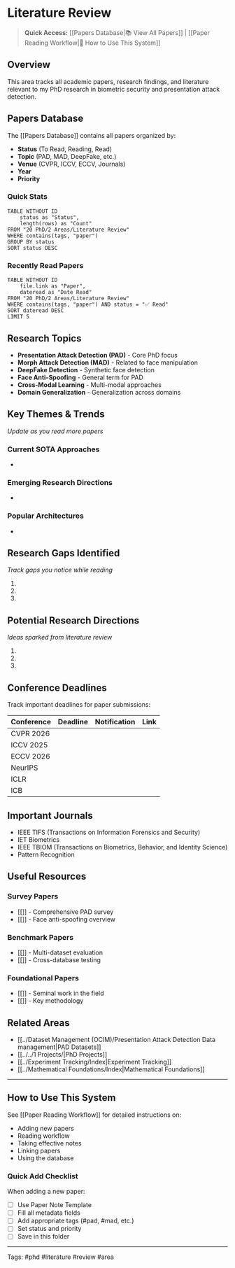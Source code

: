 # Literature Review

> **Quick Access:** [[Papers Database|📚 View All Papers]] | [[Paper Reading Workflow|📖 How to Use This System]]

## Overview
This area tracks all academic papers, research findings, and literature relevant to my PhD research in biometric security and presentation attack detection.

## Papers Database
The [[Papers Database]] contains all papers organized by:
- **Status** (To Read, Reading, Read)
- **Topic** (PAD, MAD, DeepFake, etc.)
- **Venue** (CVPR, ICCV, ECCV, Journals)
- **Year**
- **Priority**

### Quick Stats
```dataview
TABLE WITHOUT ID
	status as "Status",
	length(rows) as "Count"
FROM "20 PhD/2 Areas/Literature Review"
WHERE contains(tags, "paper")
GROUP BY status
SORT status DESC
```

### Recently Read Papers
```dataview
TABLE WITHOUT ID
	file.link as "Paper",
	dateread as "Date Read"
FROM "20 PhD/2 Areas/Literature Review"
WHERE contains(tags, "paper") AND status = "✅ Read"
SORT dateread DESC
LIMIT 5
```

## Research Topics
- **Presentation Attack Detection (PAD)** - Core PhD focus
- **Morph Attack Detection (MAD)** - Related to face manipulation
- **DeepFake Detection** - Synthetic face detection
- **Face Anti-Spoofing** - General term for PAD
- **Cross-Modal Learning** - Multi-modal approaches
- **Domain Generalization** - Generalization across domains

## Key Themes & Trends
*Update as you read more papers*

### Current SOTA Approaches
- 

### Emerging Research Directions
- 

### Popular Architectures
- 

## Research Gaps Identified
*Track gaps you notice while reading*

1. 
2. 
3. 

## Potential Research Directions
*Ideas sparked from literature review*

1. 
2. 
3. 

## Conference Deadlines
Track important deadlines for paper submissions:

| Conference | Deadline | Notification | Link |
|------------|----------|--------------|------|
| CVPR 2026  |          |              |      |
| ICCV 2025  |          |              |      |
| ECCV 2026  |          |              |      |
| NeurIPS    |          |              |      |
| ICLR       |          |              |      |
| ICB        |          |              |      |

## Important Journals
- IEEE TIFS (Transactions on Information Forensics and Security)
- IET Biometrics
- IEEE TBIOM (Transactions on Biometrics, Behavior, and Identity Science)
- Pattern Recognition

## Useful Resources

### Survey Papers
- [[]] - Comprehensive PAD survey
- [[]] - Face anti-spoofing overview

### Benchmark Papers
- [[]] - Multi-dataset evaluation
- [[]] - Cross-database testing

### Foundational Papers
- [[]] - Seminal work in the field
- [[]] - Key methodology

## Related Areas
- [[../Dataset Management (OCIM)/Presentation Attack Detection Data management|PAD Datasets]]
- [[../../1 Projects/|PhD Projects]]
- [[../Experiment Tracking/Index|Experiment Tracking]]
- [[../Mathematical Foundations/Index|Mathematical Foundations]]

---

## How to Use This System
See [[Paper Reading Workflow]] for detailed instructions on:
- Adding new papers
- Reading workflow
- Taking effective notes  
- Linking papers
- Using the database

### Quick Add Checklist
When adding a new paper:
- [ ] Use Paper Note Template
- [ ] Fill all metadata fields
- [ ] Add appropriate tags (#pad, #mad, etc.)
- [ ] Set status and priority
- [ ] Save in this folder

---
Tags: #phd #literature #review #area
